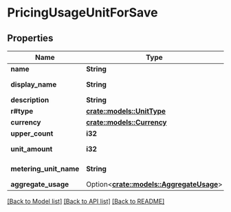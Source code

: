 # PricingUsageUnitForSave

## Properties

Name | Type | Description | Notes
------------ | ------------- | ------------- | -------------
**name** | **String** | Name | 
**display_name** | **String** | Display Name | 
**description** | **String** | Description | 
**r#type** | [**crate::models::UnitType**](UnitType.md) |  | 
**currency** | [**crate::models::Currency**](Currency.md) |  | 
**upper_count** | **i32** | Upper limit | 
**unit_amount** | **i32** | Amount per usage | 
**metering_unit_name** | **String** | Metering unit name | 
**aggregate_usage** | Option<[**crate::models::AggregateUsage**](AggregateUsage.md)> |  | [optional]

[[Back to Model list]](../README.md#documentation-for-models) [[Back to API list]](../README.md#documentation-for-api-endpoints) [[Back to README]](../README.md)


